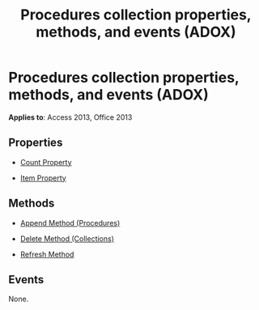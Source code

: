 ﻿---
title: Procedures collection properties, methods, and events (ADOX)
TOCTitle: Procedures collection properties, methods, and events (ADOX)
ms:assetid: 648777e6-87aa-e568-ba9a-f6f8070f6ee1
ms:mtpsurl: https://msdn.microsoft.com/library/JJ249387(v=office.15)
ms:contentKeyID: 48545292
ms.date: 09/18/2015
mtps_version: v=office.15
---

# Procedures collection properties, methods, and events (ADOX)


**Applies to**: Access 2013, Office 2013


## Properties

- [Count Property](count-property-ado.md)

- [Item Property](item-property-ado.md)

## Methods

- [Append Method (Procedures)](append-method-adox-procedures.md)

- [Delete Method (Collections)](delete-method-adox-collections.md)

- [Refresh Method](refresh-method-ado.md)

## Events

None.

